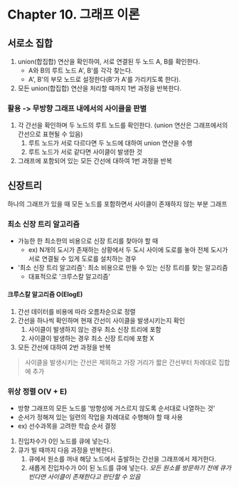 # Chapter 10. 그래프 이론

## 서로소 집합

1. union(합집합) 연산을 확인하여, 서로 연결된 두 노드 A, B를 확인한다.
   - A와 B의 루트 노드 A', B'를 각각 찾는다.
   - A', B'의 부모 노드로 설정한다(B'가 A'를 가리키도록 한다).
2. 모든 union(합집합) 연산을 처리할 때까지 1번 과정을 반복한다.

### 활용 -> 무방향 그래프 내에서의 사이클을 판별

1. 각 간선을 확인하며 두 노드의 루트 노드를 확인한다. (union 연산은 그래프에서의 간선으로 표현될 수 있음)
   1. 루트 노드가 서로 다르다면 두 노드에 대하여 union 연산을 수행
   2. 루트 노드가 서로 같다면 사이클이 발생한 것
2. 그래프에 포함되어 있는 모든 간선에 대하여 1번 과정을 반복

## 신장트리

하나의 그래프가 있을 때 모든 노드를 포함하면서 사이클이 존재하지 않는 부분 그래프

### 최소 신장 트리 알고리즘

- 가능한 한 최소한의 비용으로 신장 트리를 찾아야 할 때
  - ex) N개의 도시가 존재하는 상황에서 두 도시 사이에 도로를 놓아 전체 도시가 서로 연결될 수 있게 도로를 설치하는 경우
- '최소 신장 트리 알고리즘': 최소 비용으로 만들 수 있는 신장 트리를 찾는 알고리즘
  - 대표적으로 '크루스칼 알고리즘'

#### 크루스칼 알고리즘 O(ElogE)

1. 간선 데이터를 비용에 따라 오름차순으로 정렬
2. 간선을 하나씩 확인하며 현재 간선이 사이클을 발생시키는지 확인
   1. 사이클이 발생하지 않는 경우 최소 신장 트리에 포함
   2. 사이클이 발생하는 경우 최소 신장 트리에 포함 X
3. 모든 간선에 대하여 2번 과정을 반복

> 사이클을 발생시키는 간선은 제외하고 가장 거리가 짧은 간선부터 차례대로 집합에 추가

### 위상 정렬 O(V + E)

- 방향 그래프의 모든 노드를 '방향성에 거스르지 않도록 순서대로 나열하는 것'
- 순서가 정해져 있는 일련의 작업을 차례대로 수행해야 할 때 사용
- ex) 선수과목을 고려한 학습 순서 결정

1. 진입차수가 0인 노드를 큐에 넣는다.
2. 큐가 빌 때까지 다음 과정을 반복한다.
   1. 큐에서 원소를 꺼내 해당 노드에서 출발하는 간선을 그래프에서 제거한다.
   2. 새롭게 진입차수가 0이 된 노드를 큐에 넣는다.
*모든 원소를 방문하기 전에 큐가 빈다면 사이클이 존재한다고 판단할 수 있음*
